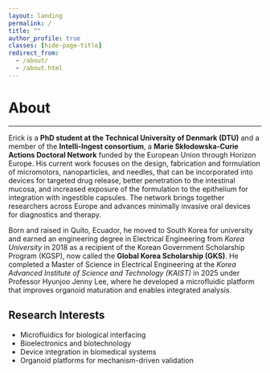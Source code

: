 ```yaml
---
layout: landing
permalink: /
title: ""
author_profile: true
classes: [hide-page-title]
redirect_from:
  - /about/
  - /about.html
---
```


# About
------

Erick is a **PhD student at the Technical University of Denmark (DTU)** and a member of the **Intelli-Ingest consortium**, a **Marie Skłodowska‑Curie Actions Doctoral Network** funded by the European Union through Horizon Europe. His current work focuses on the design, fabrication and formulation of micromotors, nanoparticles, and needles, that can be incorporated into devices for targeted drug release, better penetration to the intestinal mucosa, and increased exposure of the formulation to the epithelium for integration with ingestible capsules. The network brings together researchers across Europe and advances minimally invasive oral devices for diagnostics and therapy.

Born and raised in Quito, Ecuador, he moved to South Korea for university and earned an engineering degree in Electrical Engineering from *Korea University* in 2018 as a recipient of the Korean Government Scholarship Program (KGSP), now called the **Global Korea Scholarship (GKS)**. He completed a Master of Science in Electrical Engineering at the *Korea Advanced Institute of Science and Technology (KAIST)* in 2025 under Professor Hyunjoo Jenny Lee, where he developed a microfluidic platform that improves organoid maturation and enables integrated analysis.

Research Interests
------
* Microfluidics for biological interfacing
* Bioelectronics and biotechnology
* Device integration in biomedical systems
* Organoid platforms for mechanism-driven validation